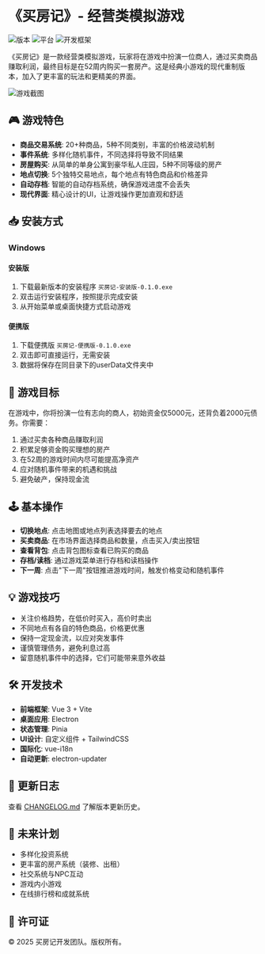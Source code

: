 # 《买房记》- 经营类模拟游戏

![版本](https://img.shields.io/badge/版本-0.1.0-blue)
![平台](https://img.shields.io/badge/平台-Windows-brightgreen)
![开发框架](https://img.shields.io/badge/框架-Vue_3_+_Electron-orange)

《买房记》是一款经营类模拟游戏，玩家将在游戏中扮演一位商人，通过买卖商品赚取利润，最终目标是在52周内购买一套房产。这是经典小游戏的现代重制版本，加入了更丰富的玩法和更精美的界面。

![游戏截图](./resources/assets/screenshot.png)

## 🎮 游戏特色

- **商品交易系统**: 20+种商品，5种不同类别，丰富的价格波动机制
- **事件系统**: 多样化随机事件，不同选择将导致不同结果
- **房屋购买**: 从简单的单身公寓到豪华私人庄园，5种不同等级的房产
- **地点切换**: 5个独特交易地点，每个地点有特色商品和价格差异
- **自动存档**: 智能的自动存档系统，确保游戏进度不会丢失
- **现代界面**: 精心设计的UI，让游戏操作更加直观和舒适

## 📥 安装方式

### Windows

#### 安装版
1. 下载最新版本的安装程序 `买房记-安装版-0.1.0.exe`
2. 双击运行安装程序，按照提示完成安装
3. 从开始菜单或桌面快捷方式启动游戏

#### 便携版
1. 下载便携版 `买房记-便携版-0.1.0.exe`
2. 双击即可直接运行，无需安装
3. 数据将保存在同目录下的userData文件夹中

## 🎯 游戏目标

在游戏中，你将扮演一位有志向的商人，初始资金仅5000元，还背负着2000元债务。你需要：

1. 通过买卖各种商品赚取利润
2. 积累足够资金购买理想的房产
3. 在52周的游戏时间内尽可能提高净资产
4. 应对随机事件带来的机遇和挑战
5. 避免破产，保持现金流

## 🕹️ 基本操作

- **切换地点**: 点击地图或地点列表选择要去的地点
- **买卖商品**: 在市场界面选择商品和数量，点击买入/卖出按钮
- **查看背包**: 点击背包图标查看已购买的商品
- **存档/读档**: 通过游戏菜单进行存档和读档操作
- **下一周**: 点击"下一周"按钮推进游戏时间，触发价格变动和随机事件

## 💡 游戏技巧

- 关注价格趋势，在低价时买入，高价时卖出
- 不同地点有各自的特色商品，价格更优惠
- 保持一定现金流，以应对突发事件
- 谨慎管理债务，避免利息过高
- 留意随机事件中的选择，它们可能带来意外收益

## 🛠️ 开发技术

- **前端框架**: Vue 3 + Vite
- **桌面应用**: Electron
- **状态管理**: Pinia
- **UI设计**: 自定义组件 + TailwindCSS
- **国际化**: vue-i18n
- **自动更新**: electron-updater

## 📝 更新日志

查看 [CHANGELOG.md](./CHANGELOG.md) 了解版本更新历史。

## 🔮 未来计划

- 多样化投资系统
- 更丰富的房产系统（装修、出租）
- 社交系统与NPC互动
- 游戏内小游戏
- 在线排行榜和成就系统

## 📄 许可证

© 2025 买房记开发团队。版权所有。 
